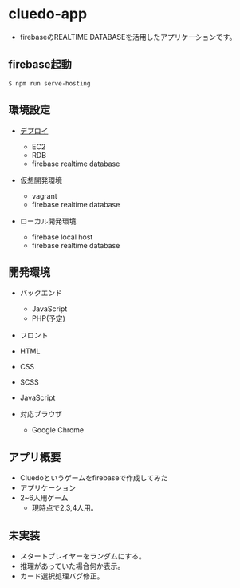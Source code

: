 # cluedo-app

- firebaseのREALTIME DATABASEを活用したアプリケーションです。

## firebase起動
`$ npm run serve-hosting `

## 環境設定

- [デプロイ](https://oga-game.web.app/)
  - EC2
  - RDB
  - firebase realtime database

- 仮想開発環境
  - vagrant
  - firebase realtime database

- ローカル開発環境
  - firebase local host
  - firebase realtime database

## 開発環境

- バックエンド
  - JavaScript
  - PHP(予定)

- フロント
 - HTML
 - CSS
 - SCSS
 - JavaScript

- 対応ブラウザ
  - Google Chrome

## アプリ概要

- Cluedoというゲームをfirebaseで作成してみた
- アプリケーション
- 2~6人用ゲーム
  - 現時点で2,3,4人用。

## 未実装
- スタートプレイヤーをランダムにする。
- 推理があっていた場合何か表示。
- カード選択処理バグ修正。
